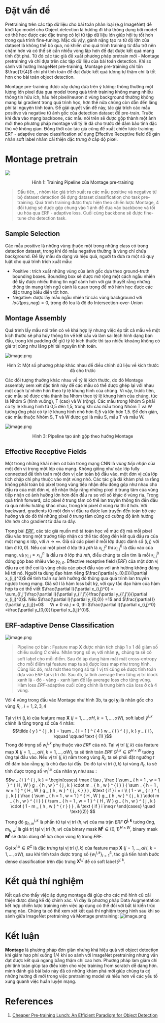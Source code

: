 # Đặt vấn đề
Pretraining trên các tập dữ liệu cho bài toán phân loại (e.g ImageNet) để khởi tạo model cho Object detection là hướng đi khá thông dụng bởi model có thể học được các đặc trưng có lợi từ tập dữ liệu lớn giúp hội tụ tốt hơn trong quá trình fine-tuning. Mặc dù vậy, gánh nặng tạo ra từ độ lớn của dataset là không thể bỏ qua, nó khiến cho quá trình training từ đầu trở nên chậm hơn và có thể sẽ cần nhiều vòng lặp hơn để đạt được kết quả mang tính đột phá.
Từ đó các tác giả đề xuất phương pháp pretrain mới - Montage pretraining và chỉ dựa trên các tập dữ liệu của bài toán detection. Khi so sánh với hướng ImageNet pre-training, Montage pre-training chỉ tốn $\frac{1}{4}$ chi phí tính toán để đạt được kết quả tương tự thậm chí là tốt hơn cho bài toán object detection.

Montage pre-training được xây dựng dựa trên ý tưởng: thông thường một lượng lớn pixel đưa qua model trong quá trình training không mang nhiều thông tin hữu ích, hầu hết pixel/neuron ở vùng background thường không mang lại gradient trong quá trình học, hơn thế nữa chúng còn dẫn đến lãng phí tài nguyên tính toán. Để giải quyết vấn đề này, tác giả trích các mẫu positive và negative từ ảnh gốc của  detection dataset để pre-train. Trước khi đưa vào mạng backbone, các mẫu nói trên sẽ được gộp thành một ảnh mới theo phương pháp montage với tỷ lệ đã cho trước để đảm bảo tính đặc thù về không gian. Đồng thời các tác giả cũng đề xuất chiến lược training ERF - adaptive dense classification sử dụng Effective Receptive field để gán nhãn soft label nhằm cải thiện đặc trưng ở cấp độ pixel.

# Montage pretrain
![](https://images.viblo.asia/f6731aca-d4bd-4f30-8a1d-e9b6f52cb67c.png)
<div align="center">Hình 1: Training Pipeline của Montage pre-training</div>

> Đầu tiên, , nhóm tác giả trích xuất ra các mẫu positive và negative từ bộ dataset detection để dựng dataset classification cho task pre-training. Quá trình training được thực hiện theo chiến lược Montage, 4 đối tượng sẽ được gộp chung vào 1 ảnh để đưa vào backbone và tối ưu hóa qua ERF - adaptive loss. Cuối cùng backbone sẽ được fine-tune cho detection task.

## Sample Selection
Các mẫu positive là những vùng thuộc một trong những class có trong detection dataset, trong khi đó mẫu negative thường là vùng chỉ chứa background. Để lấy mẫu đa dạng và hiệu quả, người ta đưa ra một số quy luật cho quá trình trích xuất mẫu:
* Positive : trích xuất những vùng của ảnh gốc dựa theo ground-truth bounding boxes. Bounding box sẽ được mở rộng một cách ngẫu nhiên để lấy được nhiều thông tin ngữ cảnh hơn với giả thuyết rằng những thông tin mang tính ngữ cảnh là quan trọng để mô hình học được các đặc trưng biểu diễn tốt hơn.
* Negative: được lấy mẫu ngẫu nhiên từ các vùng background với $IoU (pos,neg) = 0$, trong đó Iou là độ đo Intersection-over-Union

## Montage Assembly
Quá trình lấy mẫu nói trên có vẻ khá hợp lý nhưng việc ép tất cả mẫu về một kích thước sẽ phá hủy thông tin về kết cấu và làm sai lệch hình dạng ban đầu, trong khi padding để giữ tỷ lệ kích thước thì tạo nhiều khoảng không có giá trị cũng như lãng phí tài nguyên tính toán.

![image.png](https://images.viblo.asia/12062005-0527-43cf-a9cf-e9ce4d36ea0e.png)
<div align="center">Hình 2: Một số phương pháp khác nhau để điều chỉnh dữ liệu về kích thước đã cho trước</div>

Các đối tượng thường khác nhau về tỷ lệ kích thước, do đó Montage assembly xem xét đặc tính này để các mẫu có thể được ghép lại với nhau một cách tự nhiên hơn theo tỷ lệ khung hình của chúng. Vì vậy, trước tiên, các mẫu sẽ được chia thành ba Nhóm theo tỷ lệ khung hình của chúng, tức là Nhóm S (hình vuông), T (cao) và W (rộng). Các mẫu trong Nhóm S phải có tỷ lệ khung hình từ 0,5 đến 1,5, trong khi các mẫu trong Nhóm T và W tương ứng phải có tỷ lệ khung hình nhỏ hơn 0,5 và lớn hơn 1,5. Để đơn giản, các mẫu thuộc Nhóm S, T và W được gọi là mẫu S, mẫu T và mẫu W.

![image.png](https://images.viblo.asia/83eabfa4-2627-4e90-a0ef-b5569696ec8c.png)
<div align="center">Hình 3: Pipeline tạo ảnh gộp theo hướng Montage </div>


## Effective Receptive Fields
Một trong những khái niệm cơ bản trong mạng CNN là *vùng tiếp nhận* của một đơn vị trong một lớp của mạng. Không giống như các lớp fully connected để tính toán một đơn vị cần toàn bộ đầu vào, một đơn vị của lớp tích chập chỉ phụ thuộc vào một vùng nhỏ. Các tác giả đã khám phá ra rằng không phải toàn bộ pixel trong vùng tiếp nhận đều đóng góp như nhau cho đầu ra của một đơn vị, dễ nhận thấy rằng những pixel ở trung tâm của vùng tiếp nhận có ảnh hưởng lớn hơn đến đầu ra so với số khác ở vùng rìa. Trong quá trình forward, các pixel ở trung tâm có thể lan truyền thông tin đến đầu ra qua nhiều hướng khác nhau, trong khi pixel ở vùng rìa thì ít hơn. Với backward, gradients từ một đơn vị đầu ra được lan truyền đến toàn bộ các hướng và do đó thì những pixel ở trung tâm cũng có cường độ ảnh hướng lớn hơn cho gradient từ đầu ra đấy.

Trong bài  [$ERF$](https://arxiv.org/pdf/2004.12178.pdf), các tác giả muốn mô tả toán học về mức độ mà mỗi pixel đầu vào trong một trường tiếp nhận có thể tác động đến kết quả đầu ra của một mạng $n$ lớp, với $n \rightarrow \infty$. Giả sử các pixel ở mỗi lớp được đánh số $(i,j)$ với tâm ở $(0,0)$. Nếu coi một pixel ở lớp thứ $pth$ là $x_{i,j}^p$ thì $x_{i,j}^0$ là đầu vào của mạng, và $y_{i,j}=x_{i,j}^n$ là đầu ra ở lớp thứ $nth$, điều chúng ta cần tìm là mỗi $x_{i,j}^0$ đóng góp bao nhiêu vào $y_{0,0}$. Effective receptive field $(ERF)$ của một đơn vị đầu ra có thể coi là vùng chứa các pixel đầu vào với ảnh hưởng không đáng kể tới nó. Người ta dùng đạo hàm riêng $\frac{\partial y_{0,0}}{\partial x_{i,j}^0}$ để tính toán sự ảnh hưởng đó thông qua quá trình lan truyền ngược trong mạng. Giả sử $l$ là hàm loss bất kỳ, với quy tắc đạo hàm của hàm hợp ta có thể viết $\frac{\partial l}{\partial x_{i,j}^0} = \sum_{i',j'}\frac{\partial l}{\partial y_{i',j'}}\frac{\partial y_{i',j'}}{\partial x_{i,j}^0}$. Nếu $\frac{\partial l}{\partial y_{0,0}} =1$ and $\frac{\partial l}{\partial y_{i,j}}=0$  $\quad\forall i \neq 0$ và $j \neq 0$, thì $\frac{\partial l}{\partial x_{i,j}^0} =\frac{\partial y_{0,0}}{\partial x_{i,j}^0}$.
## ERF-adaptive Dense Classification

![image.png](https://images.viblo.asia/b8fe5eaf-8ce4-4a9c-8232-6ba87ee39fa1.png)
> Pipeline cơ bản : Feature map $\textbf{X}$ được nhân tích chập $1$ x $1$ để giảm số chiều xuống $C$ chiều. Nhân trọng số $w _ { i }$ với nhãn $\textbf{y}_i$, chúng ta sẽ có soft label cho mỗi điểm. Sau đó áp dụng hàm mất mát cross-entropy cho mỗi điểm tại feature map ta sẽ được loss map như trong hình. Cùng lúc đó, mất mát theo trọng số tại 1 vị trí cũng sẽ được tính toán dựa vào $ERF$ tại vị trí đó. Sau đó, ta tính average theo từng vị trí block xanh lá - đỏ - vàng - xanh lam để lấy average loss cho từng vùng. Hàm loss $ERF$-adaptive cuối cùng chính là trung bình của loss ở cả 4 vùng. 

Với 4 vùng trong đầu vào Montage như hình 3b, ta gọi $\textbf{y}_i$ là nhãn gốc cho vùng $R_i$ , $i=1,2,3,4$

Tại vị trí ($j,k$) của feature map $\textbf{X}$ $(j=1,...,\alpha H$, $k = 1,...,\alpha W)$, soft label $\tilde { y } ^ { j , k }$ chính là tổng trọng số của 4 nhãn:
$$\tilde { y } ^ { j , k } = \sum _ { i = 1 } ^ { 4 } w _ { i } ^ { j , k } y _ { i }, \qquad \qquad \text { (1) }$$
Trong đó trọng số $w _ { i } ^ { j , k }$ phụ thuộc vào $ERF$ của nó. Tại vị trí $(j,k)$ của feature map $\textbf{X}$ $(j=1,...,\alpha H$, $k = 1,...,\alpha W)$, ta sẽ tính toán $ERF$ $G ^ { j , k } \in R ^ { H \times W }$ tương ứng tại đầu vào. Nếu vị trí $(j,k)$ nằm trong vùng $R_i$, ta sẽ phải đặt ngưỡng $t$ để đảm bảo rằng $\textbf{y}_i$ là chủ đạo tại đấy. Do đó tại vị trí $(j,k)$ tại vùng $R_r$, ta sẽ tính được trọng số $w _ { i } ^ { j , k }$ của nhãn $\textbf{y}_i$ như sau : 
$$w _ { i } ^ { j , k } = \begin{cases}
\max ( \tau , \frac { \sum _ { h = 1 , w = 1 } ^ { H , W } g _ { h , w } ^ { j , k } \cdot m _ { h , w } ^ { i } } { \sum _ { h = 1 , w = 1 } ^ { H , W } g _ { h , w } ^ { j , k } } ) , &\text { if } i = r \\
( 1 - w _ { r } ^ { j , k } ) \frac { \sum _ { h = 1 , w = 1 } ^ { H , W } g _ { h , w } ^ { j , k } \cdot m _ { h , w } ^ { i } } { \sum _ { h = 1 , w = 1 } ^ { H , W } g _ { h , w } ^ { j , k } \cdot ( 1 - m _ { h , w } ^ { r } ) } , & \text { if } i \neq r
\end{cases} \quad \text{(2)} $$

Trong đó $g _ { h , w } ^ { j , k }$ là phần tử tại vị trí $(h,w)$ của ma trận $ERF$ $\bm{G^{j,k}}$ tương ứng, $m_{h,w}^i$ là giá trị tại vị trí $(h,w)$ của binary mask $\bm{M^i} \in \{ 0,1 \} ^ { H \times W }$, binary mask $\bm{M^i}$ sẽ được dùng để lựa chọn vùng $R_i$ trong $ERF$.

Gọi $\bm{x} ^ { j , k } \in R ^ { C }$ là đặc trưng tại vị trí $(j, k)$ của feature map $\textbf{X}$ $(j=1,...,\alpha H$, $k = 1,...,\alpha W)$, sau khi tính toán được trọng số $\{ w _ { i } ^ { j , k } \} _ { i = 1 } ^ { 4 }$, tác giả tiến hành bước dense classification trên đặc trưng $\bm{X}^{i,j}$ để có soft label $\tilde { y } ^ { j , k }$.

# Kết quả thí nghiệm
Kết quả cho thấy việc áp dụng montage đã giúp cho các mô hình cũ cải thiện được đáng kể độ chính xác. Vì đây là phương pháp Data Augmentation kết hợp chiến lược training nên việc áp dụng có thể đối với bất kì kiến trúc mạng nào. Chúng ta có thể xem xét kết quả thí nghiệm trong hình sau khi so sánh giữa ImageNet pretraining và Montage pretraining: 
![image.png](https://images.viblo.asia/ffebe9cd-7dcb-4349-92ec-be7c7aa2a620.png)


# Kết luận
**Montage** là phương pháp đơn giản nhưng khá hiệu quả với object detection khi giảm hao phí xuống $1 / 4$ khi so sánh với ImageNet pretraining nhưng vẫn đạt được kết quả ngang bằng thậm chí cao hơn. Phương pháp làm giảm chi phí tính toán giúp tạo điều kiện cho việc training from scratch dễ dàng hơn. mình đánh giá bài báo này đã có những khám phá mới giúp chúng ta có những hướng đi mới trong việc pretraining model và hiểu hơn về các yếu tố xung quanh việc huấn luyện mạng.

# References
1. [Cheaper Pre-training Lunch: An Efficient Paradigm for Object Detection](https://arxiv.org/pdf/2004.12178.pdf)